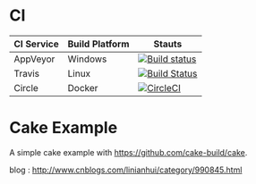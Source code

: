 # CI
| CI Service | Build Platform | Stauts |
|------------|----------------|--------|
| AppVeyor   |    Windows     | [![Build status](https://ci.appveyor.com/api/projects/status/eut4t868xjijo3lo?svg=true)](https://ci.appveyor.com/project/linianhui/cake-example) |
| Travis     |  Linux         | [![Build Status](https://travis-ci.org/linianhui/cake.example.svg?branch=master)](https://travis-ci.org/linianhui/cake.example) |
| Circle     |  Docker        | [![CircleCI](https://circleci.com/gh/linianhui/cake.example/tree/master.svg?style=svg)](https://circleci.com/gh/linianhui/cake.example/tree/master)|

# Cake Example
A simple cake example with https://github.com/cake-build/cake.

blog : http://www.cnblogs.com/linianhui/category/990845.html
